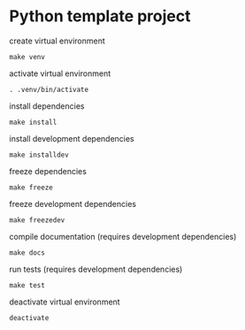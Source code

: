 # Python template project


create virtual environment
```
make venv
```

activate virtual environment
```
. .venv/bin/activate
```

install dependencies
```
make install
```

install development dependencies
```
make installdev
```

freeze dependencies
```
make freeze
```

freeze development dependencies
```
make freezedev
```

compile documentation (requires development dependencies)

```
make docs
```

run tests (requires development dependencies)
```
make test
```

deactivate virtual environment
```
deactivate
```